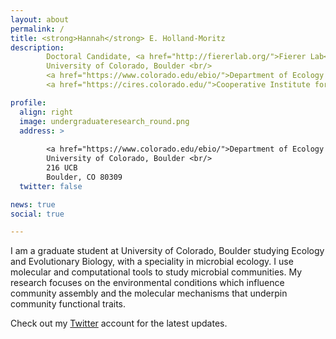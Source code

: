 ```yaml
---
layout: about
permalink: /
title: <strong>Hannah</strong> E. Holland-Moritz
description:
        Doctoral Candidate, <a href="http://fiererlab.org/">Fierer Lab</a> <br/>
        University of Colorado, Boulder <br/>
        <a href="https://www.colorado.edu/ebio/">Department of Ecology and Evolutionary Biology</a> <br/>
        <a href="https://cires.colorado.edu/">Cooperative Institute for Environmental Sciences</a>

profile:
  align: right
  image: undergraduateresearch_round.png
  address: >
        
        <a href="https://www.colorado.edu/ebio/">Department of Ecology and Evolutionary Biology</a> <br/>
        University of Colorado, Boulder <br/>
        216 UCB
        Boulder, CO 80309
  twitter: false

news: true
social: true

---
```


I am a graduate student at University of Colorado, Boulder studying Ecology and Evolutionary Biology, with a speciality in microbial ecology. I use molecular and computational tools to study microbial communities. My research focuses on the environmental conditions which influence community assembly and the molecular mechanisms that underpin community functional traits. 

Check out my [Twitter](https://twitter.com/hhollandmoritz?lang=en) account for the latest updates. 
